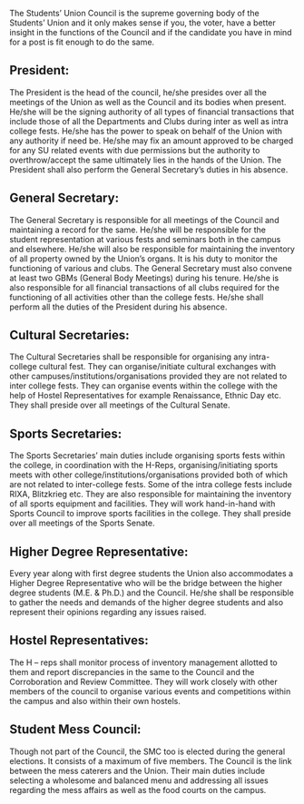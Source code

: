 <p><!-- wp:paragraph --></p>
<p>The Students’ Union Council is the supreme governing body of the Students’ Union and it only makes sense if you, the voter, have a better insight in the functions of the Council and if the candidate you have in mind for a post is fit enough to do the same.</p>
<p><!-- /wp:paragraph --></p>
<p><!-- wp:heading --></p>
<h2><a href="https://github.com/journal-club/wiki-data/blob/master/news/witw/1-4/post-holders-role.md#president"></a>President:</h2>
<p><!-- /wp:heading --></p>
<p><!-- wp:paragraph --></p>
<p>The President is the head of the council, he/she presides over all the meetings of the Union as well as the Council and its bodies when present. He/she will be the signing authority of all types of financial transactions that include those of all the Departments and Clubs during inter as well as intra college fests. He/she has the power to speak on behalf of the Union with any authority if need be. He/she may fix an amount approved to be charged for any SU related events with due permissions but the authority to overthrow/accept the same ultimately lies in the hands of the Union. The President shall also perform the General Secretary’s duties in his absence.</p>
<p><!-- /wp:paragraph --></p>
<p><!-- wp:heading --></p>
<h2><a href="https://github.com/journal-club/wiki-data/blob/master/news/witw/1-4/post-holders-role.md#general-secretary"></a>General Secretary:</h2>
<p><!-- /wp:heading --></p>
<p><!-- wp:paragraph --></p>
<p>The General Secretary is responsible for all meetings of the Council and maintaining a record for the same. He/she will be responsible for the student representation at various fests and seminars both in the campus and elsewhere. He/she will also be responsible for maintaining the inventory of all property owned by the Union’s organs. It is his duty to monitor the functioning of various and clubs. The General Secretary must also convene at least two GBMs (General Body Meetings) during his tenure. He/she is also responsible for all financial transactions of all clubs required for the functioning of all activities other than the college fests. He/she shall perform all the duties of the President during his absence.</p>
<p><!-- /wp:paragraph --></p>
<p><!-- wp:heading --></p>
<h2><a href="https://github.com/journal-club/wiki-data/blob/master/news/witw/1-4/post-holders-role.md#cultural-secretaries"></a>Cultural Secretaries:</h2>
<p><!-- /wp:heading --></p>
<p><!-- wp:paragraph --></p>
<p>The Cultural Secretaries shall be responsible for organising any intra-college cultural fest. They can organise/initiate cultural exchanges with other campuses/institutions/organisations provided they are not related to inter college fests. They can organise events within the college with the help of Hostel Representatives for example Renaissance, Ethnic Day etc. They shall preside over all meetings of the Cultural Senate.</p>
<p><!-- /wp:paragraph --></p>
<p><!-- wp:heading --></p>
<h2><a href="https://github.com/journal-club/wiki-data/blob/master/news/witw/1-4/post-holders-role.md#sports-secretaries"></a>Sports Secretaries:</h2>
<p><!-- /wp:heading --></p>
<p><!-- wp:paragraph --></p>
<p>The Sports Secretaries’ main duties include organising sports fests within the college, in coordination with the H-Reps, organising/initiating sports meets with other college/institutions/organisations provided both of which are not related to inter-college fests. Some of the intra college fests include RIXA, Blitzkrieg etc. They are also responsible for maintaining the inventory of all sports equipment and facilities. They will work hand-in-hand with Sports Council to improve sports facilities in the college. They shall preside over all meetings of the Sports Senate.</p>
<p><!-- /wp:paragraph --></p>
<p><!-- wp:heading --></p>
<h2><a href="https://github.com/journal-club/wiki-data/blob/master/news/witw/1-4/post-holders-role.md#higher-degree-representative"></a>Higher Degree Representative:</h2>
<p><!-- /wp:heading --></p>
<p><!-- wp:paragraph --></p>
<p>Every year along with first degree students the Union also accommodates a Higher Degree Representative who will be the bridge between the higher degree students (M.E. &amp; Ph.D.) and the Council. He/she shall be responsible to gather the needs and demands of the higher degree students and also represent their opinions regarding any issues raised.</p>
<p><!-- /wp:paragraph --></p>
<p><!-- wp:heading --></p>
<h2><a href="https://github.com/journal-club/wiki-data/blob/master/news/witw/1-4/post-holders-role.md#hostel-representatives"></a>Hostel Representatives:</h2>
<p><!-- /wp:heading --></p>
<p><!-- wp:paragraph --></p>
<p>The H – reps shall monitor process of inventory management allotted to them and report discrepancies in the same to the Council and the Corroboration and Review Committee. They will work closely with other members of the council to organise various events and competitions within the campus and also within their own hostels.</p>
<p><!-- /wp:paragraph --></p>
<p><!-- wp:heading --></p>
<h2><a href="https://github.com/journal-club/wiki-data/blob/master/news/witw/1-4/post-holders-role.md#student-mess-council"></a>Student Mess Council:</h2>
<p><!-- /wp:heading --></p>
<p><!-- wp:paragraph --></p>
<p>Though not part of the Council, the SMC too is elected during the general elections. It consists of a maximum of five members. The Council is the link between the mess caterers and the Union. Their main duties include selecting a wholesome and balanced menu and addressing all issues regarding the mess affairs as well as the food courts on the campus.</p>
<p><!-- /wp:paragraph --></p>
